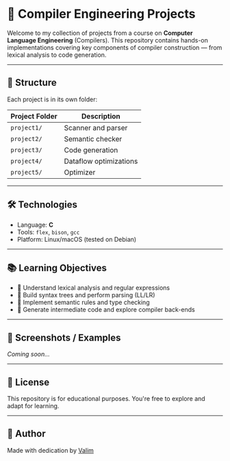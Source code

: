 # 🧠 Compiler Engineering Projects

Welcome to my collection of projects from a course on **Computer Language Engineering** (Compilers). This repository contains hands-on implementations covering key components of compiler construction — from lexical analysis to code generation.

---

## 📁 Structure

Each project is in its own folder:

| Project Folder | Description |
|----------------|-------------|
| `project1/`    | Scanner and parser |
| `project2/`    | Semantic checker |
| `project3/`    | Code generation |
| `project4/`    | Dataflow optimizations |
| `project5/`    | Optimizer |

---

## 🛠️ Technologies

- Language: **C**
- Tools: `flex`, `bison`, `gcc`
- Platform: Linux/macOS (tested on Debian)

---

## 📚 Learning Objectives

* 🧾 Understand lexical analysis and regular expressions
* 🌲 Build syntax trees and perform parsing (LL/LR)
* 🧠 Implement semantic rules and type checking
* 🧬 Generate intermediate code and explore compiler back-ends

---

## 📸 Screenshots / Examples

*Coming soon...*

---

## 📄 License

This repository is for educational purposes. You're free to explore and adapt for learning.

---

## 👤 Author

Made with dedication by [Valim](https://github.com/Valim19)

